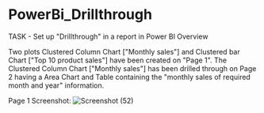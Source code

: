 # PowerBi_Drillthrough


TASK - Set up "Drillthrough" in a report in Power BI
Overview

Two plots Clustered Column Chart ["Monthly sales"] and Clustered bar Chart ["Top 10 product sales"] have been created on "Page 1".
The Clustered Column Chart ["Monthly sales"] has been drilled through on Page 2 having a Area Chart and Table containing the "monthly sales of required month and year" information.


Page 1 Screenshot:
![Screenshot (52)](https://user-images.githubusercontent.com/72401565/152756578-b472663e-cf8f-466f-aca2-49f08aadbc76.png)



